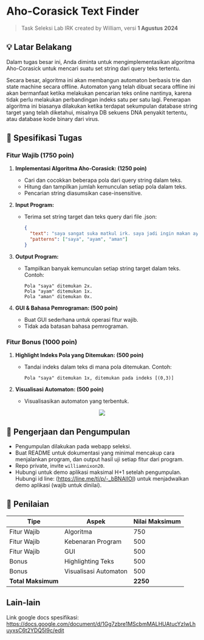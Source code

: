# Aho-Corasick Text Finder
> Task Seleksi Lab IRK created by William,
versi **1 Agustus 2024**

## 💡 Latar Belakang
Dalam tugas besar ini, Anda diminta untuk mengimplementasikan algoritma Aho-Corasick untuk mencari suatu set string dari query teks tertentu.

Secara besar, algoritma ini akan membangun automaton berbasis trie dan state machine secara offline. Automaton yang telah dibuat secara offline ini akan bermanfaat ketika melakukan pencarian teks online nantinya, karena tidak perlu melakukan perbandingan indeks satu per satu lagi. Penerapan algoritma ini biasanya dilakukan ketika terdapat sekumpulan database string target yang telah diketahui, misalnya DB sekuens DNA penyakit tertentu, atau database kode binary dari virus.

## 📝 Spesifikasi Tugas
### Fitur Wajib (1750 poin)
1. **Implementasi Algoritma Aho-Corasick: (1250 poin)**
   - Cari dan cocokkan beberapa pola dari query string dalam teks.
   - Hitung dan tampilkan jumlah kemunculan setiap pola dalam teks.
   - Pencarian string diasumsikan case-insensitive.

2. **Input Program:**
   - Terima set string target dan teks query dari file .json:
     ```json
     {
       "text": "saya sangat suka matkul irk. saya jadi ingin makan ayam.",
       "patterns": ["saya", "ayam", "aman"]
     }
     ```

3. **Output Program:**
   - Tampilkan banyak kemunculan setiap string target dalam teks. Contoh:
     ```
     Pola "saya" ditemukan 2x.
     Pola "ayam" ditemukan 1x.
     Pola "aman" ditemukan 0x.
     ```

4. **GUI & Bahasa Pemrograman: (500 poin)**
   - Buat GUI sederhana untuk operasi fitur wajib.
   - Tidak ada batasan bahasa pemrograman.

### Fitur Bonus (1000 poin)
1. **Highlight Indeks Pola yang Ditemukan: (500 poin)**
   - Tandai indeks dalam teks di mana pola ditemukan. Contoh:
     ```
     Pola "saya" ditemukan 1x, ditemukan pada indeks [(0,3)]
     ```

2. **Visualisasi Automaton: (500 poin)**
   - Visualisasikan automaton yang terbentuk.
<div align=center>
<img  src="https://github.com/user-attachments/assets/ccc9feed-e991-49de-90a3-6aee56c3b821">
</div>

## 📂 Pengerjaan dan Pengumpulan
- Pengumpulan dilakukan pada webapp seleksi.
- Buat README untuk dokumentasi yang minimal mencakup cara menjalankan program, dan output hasil uji setiap fitur dari program.
- Repo private, invite `williamnixon20`.
- Hubungi untuk demo aplikasi maksimal H+1 setelah pengumpulan. Hubungi id line: (https://line.me/ti/p/-_bBNAlIOI) untuk menjadwalkan demo aplikasi (wajib untuk dinilai).

## 📌 Penilaian
| Tipe | Aspek | Nilai Maksimum |
|------|-------|----------------|
| Fitur Wajib | Algoritma | 750 |
| Fitur Wajib | Kebenaran Program | 500 |
| Fitur Wajib | GUI | 500 |
| Bonus | Highlighting Teks | 500 |
| Bonus | Visualisasi Automaton | 500 |
| **Total Maksimum** | | **2250** |

## Lain-lain
Link google docs spesifikasi: https://docs.google.com/document/d/1Gg7zbre1MScbmMALHUAtucYzIwLhuyxsC6t2YDQ5I9c/edit

